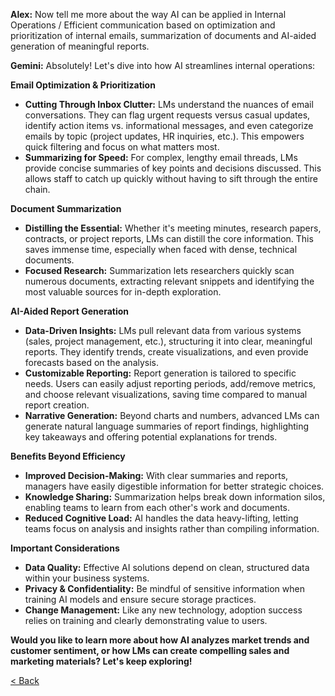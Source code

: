 <b>Alex:</b> Now tell me more about the way AI can be applied in Internal Operations / Efficient communication based on optimization and prioritization of internal emails, summarization of documents and AI-aided generation of meaningful reports.

<b>Gemini:</b> Absolutely! Let's dive into how AI streamlines internal operations:

**Email Optimization & Prioritization**

* **Cutting Through Inbox Clutter:** LMs understand the nuances of email conversations. They can flag urgent requests versus casual updates, identify action items vs. informational messages, and even categorize emails by topic (project updates, HR inquiries, etc.). This empowers quick filtering and focus on what matters most.
* **Summarizing for Speed:** For complex, lengthy email threads, LMs provide concise summaries of key points and decisions discussed. This allows staff to catch up quickly without having to sift through the entire chain.

**Document Summarization**

* **Distilling the Essential:** Whether it's meeting minutes, research papers, contracts, or project reports, LMs can distill the core information. This saves immense time, especially when faced with dense, technical documents.
* **Focused Research:** Summarization lets researchers quickly scan numerous documents, extracting relevant snippets and identifying the most valuable sources for in-depth exploration.

**AI-Aided Report Generation**

* **Data-Driven Insights:** LMs pull relevant data from various systems (sales, project management, etc.), structuring it into clear, meaningful reports.  They identify trends, create visualizations, and even provide forecasts based on the analysis.
* **Customizable Reporting:** Report generation is tailored to specific needs. Users can easily adjust reporting periods, add/remove metrics, and choose relevant visualizations, saving time compared to manual report creation.
* **Narrative Generation:** Beyond charts and numbers, advanced LMs can generate natural language summaries of report findings, highlighting key takeaways and offering potential explanations for trends.

**Benefits Beyond Efficiency**

* **Improved Decision-Making:**  With clear summaries and reports, managers have easily digestible information for better strategic choices.
* **Knowledge Sharing:** Summarization helps break down information silos, enabling teams to learn from each other's work and documents.
* **Reduced Cognitive Load:** AI handles the data heavy-lifting, letting teams focus on analysis and insights rather than compiling information.

**Important Considerations**

* **Data Quality:** Effective AI solutions depend on clean, structured data within your business systems. 
* **Privacy & Confidentiality:** Be mindful of sensitive information when training AI models and ensure secure storage practices.
* **Change Management:** Like any new technology, adoption success relies on training and clearly demonstrating value to users.

**Would you like to learn more about how AI analyzes market trends and customer sentiment, or how LMs can create compelling sales and marketing materials? Let's keep exploring!** 

[< Back](https://github.com/ai-dialogue-facilitator/how-can-ai-help-business/blob/main/gemini/README.md#conversation-with-gemini-advanced)
